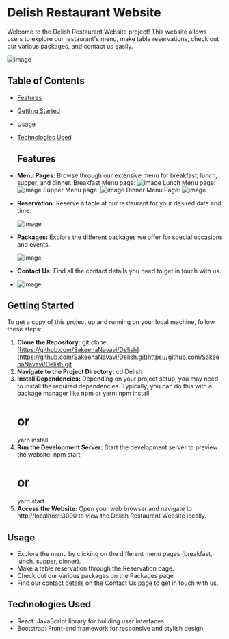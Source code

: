 # Delish Restaurant Website

Welcome to the Delish Restaurant Website project! This website allows users to explore our restaurant's menu, make table reservations, check out our various packages, and contact us easily.

  ![image](https://github.com/SakeenaNavavi/Delish/assets/140879723/626da5b9-85b6-4af5-a2d0-4fab25364606)

## Table of Contents
- [Features](#features)
- [Getting Started](#getting-started)
- [Usage](#usage)
- [Technologies Used](#technologies-used)

  ## Features
- **Menu Pages:** Browse through our extensive menu for breakfast, lunch, supper, and dinner.
  Breakfast Menu page:
  ![image](https://github.com/SakeenaNavavi/Delish/assets/140879723/d34bdfc9-48f3-4b4f-9dfa-f90efefd09c4)
  Lunch Menu page:
  ![image](https://github.com/SakeenaNavavi/Delish/assets/140879723/93c25019-de6c-4c7d-bf25-8c8a41ddcedc)
  Supper Menu page:
  ![image](https://github.com/SakeenaNavavi/Delish/assets/140879723/7956978a-f3f8-4cb1-bfe8-c32cc68c3c5a)
  Dinner Menu Page:
  ![image](https://github.com/SakeenaNavavi/Delish/assets/140879723/8ae0ff77-8e16-42ab-a283-49ab998b4124)
  

- **Reservation:** Reserve a table at our restaurant for your desired date and time.
  
  ![image](https://github.com/SakeenaNavavi/Delish/assets/140879723/9db23566-e81a-4dce-a03d-9f896cdd0be7)


- **Packages:** Explore the different packages we offer for special occasions and events.
  
  ![image](https://github.com/SakeenaNavavi/Delish/assets/140879723/b1469687-0e66-4b71-ab79-7c69ba1ffa07)
  

- **Contact Us:** Find all the contact details you need to get in touch with us.
- 
  ![image](https://github.com/SakeenaNavavi/Delish/assets/140879723/e322f5ef-3213-4b8c-82b5-9db2dce68241)

## Getting Started
To get a copy of this project up and running on your local machine, follow these steps:

1. **Clone the Repository:**
    git clone [https://github.com/SakeenaNavavi/Delish](https://github.com/SakeenaNavavi/Delish.git)https://github.com/SakeenaNavavi/Delish.git
2. **Navigate to the Project Directory:**
   cd Delish
3. **Install Dependencies:**
   Depending on your project setup, you may need to install the required dependencies. Typically, you can do this with a package manager like npm or yarn:
   npm install
    # or
    yarn install
4. **Run the Development Server:**
   Start the development server to preview the website:
   npm start
    # or
    yarn start
6. **Access the Website:**
   Open your web browser and navigate to http://localhost:3000 to view the Delish Restaurant Website locally.

## Usage
- Explore the menu by clicking on the different menu pages (breakfast, lunch, supper, dinner).
- Make a table reservation through the Reservation page.
- Check out our various packages on the Packages page.
- Find our contact details on the Contact Us page to get in touch with us.
  
## Technologies Used
- React: JavaScript library for building user interfaces.
- Bootstrap: Front-end framework for responsive and stylish design.
